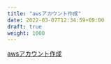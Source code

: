 ```yaml
---
title: "awsアカウント作成"
date: 2022-03-07T12:34:59+09:00
draft: true
weight: 1000
---
```




[awsアカウント作成](https://aws.amazon.com/jp/register-flow/)

